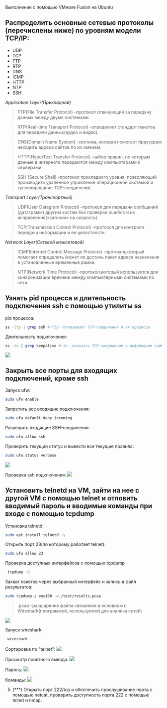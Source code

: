 Выполнение с помощью VMware Fusion на Ubuntu

Распределить основные сетевые протоколы (перечислены ниже) по уровням модели TCP/IP:
-
- UDP
- TCP
- FTP
- RTP
- DNS
- ICMP
- HTTP
- NTP
- SSH

*Application Layer(Прикладной)*           
>FTP(File Transfer Protocol) -протокол отвечающий за передачу данных между двумя системами.  

>RTP(Real-time Transport Protocol)  -определяет стандарт пакетов для передачи данных(аудио и видео).

>DNS(Domain Name System) -система, которая помогает браузерам находить адреса сайтов по их именам.

>HTTP(HyperText Transfer Protocol) -набор правил, по которым данные в интернете передаются между компьютерами и серверами.  

>SSH (Secure Shell) -протокол прикладного уровня, позволяющий производить удалённое управление операционной системой и туннелирование TCP-соединений.

*Transport Layer(Транспортный)*           
>UDP(User Datagram Protocol) -протокол для передачи сообщений (датаграмм) другим хостам без проверки ошибок и их исправления(«заточен» на скорость)  

>TCP(Transmission Control Protocol) -протокол для контроля передачи информации и ее целостности

*Network Layer(Сетевой межсетевой)*          
>ICMP(Internet Control Message Protocol) -протокол,который помогает определить может ли достичь пакет адреса назначения в установленные временные рамки.

>NTP(Network Time Protocol) -протокол,который используется для синхронизации времени между компьютерными системами по сети.

Узнать pid процесса и длительность подключения ssh с помощью утилиты ss
-
pid процесса:

``` bash
ss -ltp | grep ssh #-tlp -показывает TCP-соединения и их процессы
``` 

Длительность подключения:

``` bash
ss -to | grep keepalive #-to -показать TCP-соединения и информацию таймера
```
![](/HW5/assets/2-1.png) 

Закрыть все порты для входящих подключений, кроме ssh
-
Запуск ufw:

``` bash
sudo ufw enable
```

Запретить все входящие подключения:

``` bash
sudo ufw default deny incoming
```

Разрешить входящие SSH-соединения:

``` bash
sudo ufw allow ssh
``` 

Проверить текущий статус и вывести все текущие правила:

``` bash
sudo ufw status verbose 
```
![](/HW5/assets/3-1.png)   

Проверка ssh подключения:
![](/HW5/assets/3-2.png) 

Установить telnetd на VM, зайти на нее с другой VM с помощью telnet и отловить вводимый пароль и вводимые команды при входе c помощью tcpdump
-
Установка telnetd:

``` bash
sudo apt install telnetd -y
```  

Открыть порт 23(по которому работает telnet):

``` bash
sudo ufw allow 23
``` 

Проверка доступных интерфейсов с помощью tcpdump 

``` bash
 tcpdump -D
 ``` 
Захват пакетов через выбранный интерфейс и запись в файл результатов:

``` bash
sudo tcpdump-i ens160 -w./test/results.pcap
 ``` 
>.pcap  -расширение файла связанное в основном с Wireshark(программой, используемой для анализа сетей)

![](/HW5/assets/4-1.png) 


Запуск wireshark:
``` bash
 wireshark
 ``` 

Сортировка по "telnet":
![](/HW5/assets/4-2.png) 

Просмотр понятного вывода:
![](/HW5/assets/4-3.png) 

Пароль:
![](/HW5/assets/4-4.png) 

Команды:
![](/HW5/assets/4-5.png) 



5. (***) Открыть порт 222/tcp и обеспечить прослушивание порта с помощью netcat, проверить доступность порта 222 с помощью telnet и nmap.

